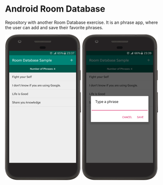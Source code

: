 # Android Room Database
Repository with another Room Database exercise. 
It is an phrase app, where the user can add and save their favorite phrases.

<img src="/screenshots/img1.png" width="250" height="480"> <img src="/screenshots/img2.png" width="250" height="480">